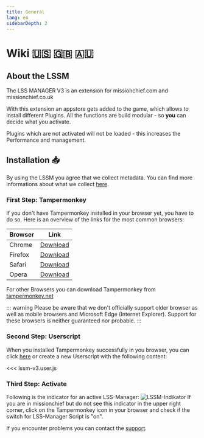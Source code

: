 ```yaml
---
title: General
lang: en
sidebarDepth: 2
---
```


# Wiki :us: :gb: :australia: <Badge text="LSSM Stable 3.3.5"/>

## About the LSSM
The LSS MANAGER V3 is an extension for missionchief.com and missionchief.co.uk

With this extension an appstore gets added to the game, which allows to install different Plugins. All the functions are build modular - so **you** can decide what you activate.

Plugins which are not activated will not be loaded - this increases the Performance and management.

## Installation :inbox_tray:
By using the LSSM you agree that we collect metadata. You can find more informations about what we collect [here](/en/metadata).

### First Step: Tampermonkey
If you don't have Tampermonkey installed in your browser yet, you have to do so. Here is an overview of the links for the most common browsers:

Browser|Link
-------|----
Chrome | [Download](https://chrome.google.com/webstore/detail/dhdgffkkebhmkfjojejmpbldmpobfkfo)
Firefox| [Download](https://addons.mozilla.org/en-US/firefox/addon/tampermonkey/)
Safari | [Download](https://safari.tampermonkey.net/tampermonkey.safariextz)
Opera  | [Download](https://addons.opera.com/en/extensions/details/tampermonkey-beta/)

For other Browsers you can download Tampermonkey from [tampermonkey.net](https://www.tampermonkey.net/)

::: warning
Please be aware that we don't officially support older browser as well as mobile browsers and Microsoft Edge (Internet Explorer). Support for these browsers is neither guaranteed nor probable.
:::

### Second Step: Userscript
When you installed Tampermonkey successfully in you browser, you can click [here](https://github.com/LSS-Manager/lss-manager-v3/raw/master/lssm-v3.user.js) or create a new Userscript with the following content:

<<< lssm-v3.user.js

### Third Step: Activate

Following is the indicator for an active LSS-Manager: ![LSSM-Indikator](/img/lssm_navbar.png) If you are in missionchief but do not see this indicator in the upper right corner, click on the Tampermonkey icon in your browser and check if the switch for LSS-Manager Script is "on".

If you encounter problems you can contact the [support](/en/support).
